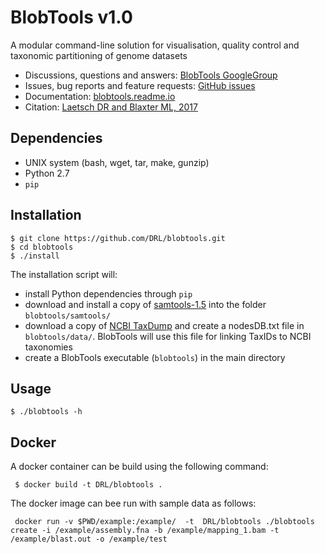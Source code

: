 BlobTools v1.0
===============================
A modular command-line solution for visualisation, quality control and taxonomic partitioning of genome datasets

- Discussions, questions and answers: [BlobTools GoogleGroup](https://groups.google.com/forum/#!forum/blobtools)
- Issues, bug reports and feature requests: [GitHub issues](https://github.com/DRL/blobtools/issues)
- Documentation: [blobtools.readme.io](https://blobtools.readme.io)
- Citation: [Laetsch DR and Blaxter ML, 2017](https://f1000research.com/articles/6-1287/v1)

Dependencies
------------
- UNIX system (bash, wget, tar, make, gunzip)
- Python 2.7
- ```pip```

Installation
------------

    $ git clone https://github.com/DRL/blobtools.git
    $ cd blobtools
    $ ./install

The installation script will:
- install Python dependencies through ```pip```
- download and install a copy of [samtools-1.5](http://www.htslib.org/download/) into the folder ```blobtools/samtools/```
- download a copy of [NCBI TaxDump](ftp://ftp.ncbi.nlm.nih.gov/pub/taxonomy/) and create a nodesDB.txt file in ```blobtools/data/```. BlobTools will use this file for linking TaxIDs to NCBI taxonomies
- create a BlobTools executable (```blobtools```) in the main directory

Usage
-----

    $ ./blobtools -h


Docker
------

A docker container can be build using the following command:

     $ docker build -t DRL/blobtools .

The docker image can bee run with sample data as follows:

     docker run -v $PWD/example:/example/  -t  DRL/blobtools ./blobtools create -i /example/assembly.fna -b /example/mapping_1.bam -t /example/blast.out -o /example/test
